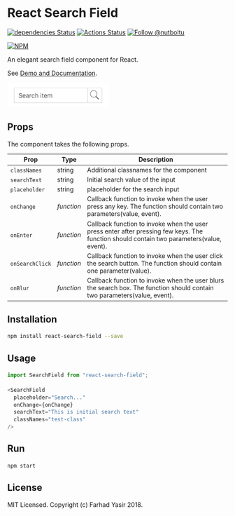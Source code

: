 # React Search Field

[![dependencies Status](https://david-dm.org/nutboltu/react-search-field/status.svg)](https://david-dm.org/nutboltu/react-search-field)  [![Actions Status](https://github.com/nutboltu/react-search-field/workflows/.github/workflows/node.js.yml/badge.svg)](https://github.com/nutboltu/react-search-field/actions) 
<a href="https://twitter.com/intent/follow?screen_name=nutboltu">
   <img src="https://img.shields.io/twitter/follow/nutboltu.svg?label=Follow%20@nutboltu" alt="Follow @nutboltu" />
</a>

[![NPM](https://nodei.co/npm/react-search-field.png?downloads=true&downloadRank=true&stars=true)](https://nodei.co/npm/react-search-field/)

An elegant search field component for React.

See [Demo and Documentation]( https://nutboltu.github.io/react-search-field/).

![Screenshot](/docs/react-search-field.png)

## Props

The component takes the following props.

| Prop              | Type       | Description |
|-------------------|------------|-------------|
| `classNames`         | string  | Additional classnames for the component |
| `searchText`  | string  | Initial search value of the input |
| `placeholder`  | string  | placeholder for the search input |
| `onChange`        | _function_ | Callback function to invoke when the user press any key. The function  should contain two parameters(value, event). |
| `onEnter`         | _function_ | Callback function to invoke when the user press enter after pressing few keys. The function  should contain two parameters(value, event). |
| `onSearchClick`          | _function_ | Callback function to invoke when the user click the search button. The function  should contain one parameter(value). |
| `onBlur`          | _function_ | Callback function to invoke when the user blurs the search box. The function  should contain two parameters(value, event). |

## Installation

```bash
npm install react-search-field --save
```

## Usage

```javascript
import SearchField from "react-search-field";

<SearchField
  placeholder="Search..."
  onChange={onChange}
  searchText="This is initial search text"
  classNames="test-class"
/>
```

## Run

```bash
npm start
```

## License

MIT Licensed. Copyright (c) Farhad Yasir 2018.
